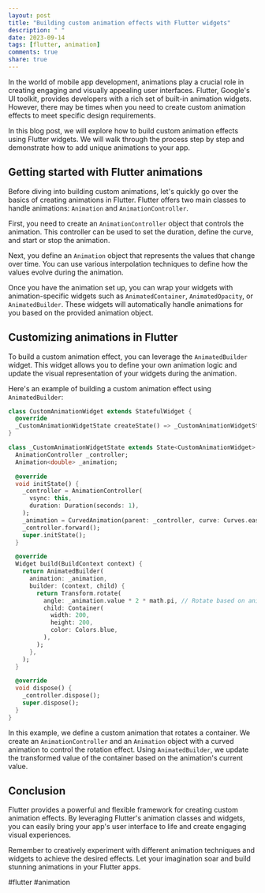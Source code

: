 ```yaml
---
layout: post
title: "Building custom animation effects with Flutter widgets"
description: " "
date: 2023-09-14
tags: [flutter, animation]
comments: true
share: true
---
```


In the world of mobile app development, animations play a crucial role in creating engaging and visually appealing user interfaces. Flutter, Google's UI toolkit, provides developers with a rich set of built-in animation widgets. However, there may be times when you need to create custom animation effects to meet specific design requirements.

In this blog post, we will explore how to build custom animation effects using Flutter widgets. We will walk through the process step by step and demonstrate how to add unique animations to your app.

## Getting started with Flutter animations

Before diving into building custom animations, let's quickly go over the basics of creating animations in Flutter. Flutter offers two main classes to handle animations: `Animation` and `AnimationController`.

First, you need to create an `AnimationController` object that controls the animation. This controller can be used to set the duration, define the curve, and start or stop the animation.

Next, you define an `Animation` object that represents the values that change over time. You can use various interpolation techniques to define how the values evolve during the animation.

Once you have the animation set up, you can wrap your widgets with animation-specific widgets such as `AnimatedContainer`, `AnimatedOpacity`, or `AnimatedBuilder`. These widgets will automatically handle animations for you based on the provided animation object.

## Customizing animations in Flutter

To build a custom animation effect, you can leverage the `AnimatedBuilder` widget. This widget allows you to define your own animation logic and update the visual representation of your widgets during the animation.

Here's an example of building a custom animation effect using `AnimatedBuilder`:

```dart
class CustomAnimationWidget extends StatefulWidget {
  @override
  _CustomAnimationWidgetState createState() => _CustomAnimationWidgetState();
}

class _CustomAnimationWidgetState extends State<CustomAnimationWidget> {
  AnimationController _controller;
  Animation<double> _animation;

  @override
  void initState() {
    _controller = AnimationController(
      vsync: this,
      duration: Duration(seconds: 1),
    );
    _animation = CurvedAnimation(parent: _controller, curve: Curves.easeInOut);
    _controller.forward();
    super.initState();
  }

  @override
  Widget build(BuildContext context) {
    return AnimatedBuilder(
      animation: _animation,
      builder: (context, child) {
        return Transform.rotate(
          angle: _animation.value * 2 * math.pi, // Rotate based on animation value
          child: Container(
            width: 200,
            height: 200,
            color: Colors.blue,
          ),
        );
      },
    );
  }

  @override
  void dispose() {
    _controller.dispose();
    super.dispose();
  }
}
```

In this example, we define a custom animation that rotates a container. We create an `AnimationController` and an `Animation` object with a curved animation to control the rotation effect. Using `AnimatedBuilder`, we update the transformed value of the container based on the animation's current value.

## Conclusion

Flutter provides a powerful and flexible framework for creating custom animation effects. By leveraging Flutter's animation classes and widgets, you can easily bring your app's user interface to life and create engaging visual experiences.

Remember to creatively experiment with different animation techniques and widgets to achieve the desired effects. Let your imagination soar and build stunning animations in your Flutter apps.

#flutter #animation